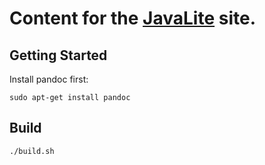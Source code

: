 # Content for the [JavaLite](http://javalite.io) site.

## Getting Started

Install pandoc first:

```
sudo apt-get install pandoc
```

## Build

```
./build.sh
```

